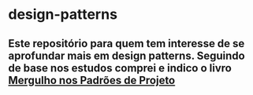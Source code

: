 # design-patterns

## Este repositório para quem tem interesse de se aprofundar mais em design patterns. Seguindo de base nos estudos comprei e indico o livro [Mergulho nos Padrões de Projeto](https://refactoring.guru/pt-br)



